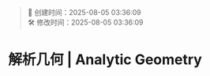 <!-- timestamp inserted -->
> 📄 创建时间：2025-08-05 03:36:09  
> 🛠️ 修改时间：2025-08-05 03:36:09

# 解析几何 | Analytic Geometry
